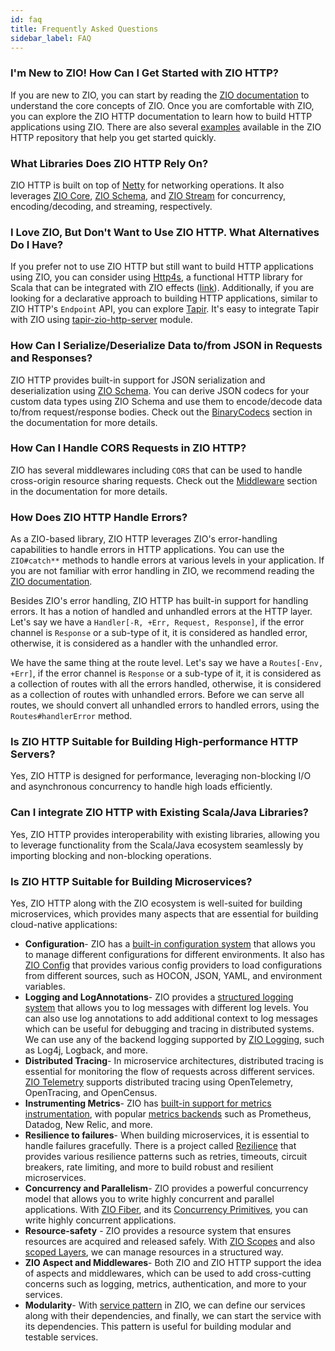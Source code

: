 ```yaml
---
id: faq
title: Frequently Asked Questions
sidebar_label: FAQ
---
```


### I'm New to ZIO! How Can I Get Started with ZIO HTTP?

If you are new to ZIO, you can start by reading the [ZIO documentation](https://zio.dev/overview/getting-started) to understand the core concepts of ZIO. Once you are comfortable with ZIO, you can explore the ZIO HTTP documentation to learn how to build HTTP applications using ZIO. There are also several [examples](https://github.com/zio/zio-http/tree/main/zio-http-example/src/main/scala/example) available in the ZIO HTTP repository that help you get started quickly.

### What Libraries Does ZIO HTTP Rely On?

ZIO HTTP is built on top of [Netty](https://netty.io/) for networking operations. It also leverages [ZIO Core](https://zio.dev/reference/core/zio/), [ZIO Schema](https://zio.dev/zio-schema/), and [ZIO Stream](https://zio.dev/reference/stream/) for concurrency, encoding/decoding, and streaming, respectively.

### I Love ZIO‌, But Don't Want to Use ZIO HTTP. What Alternatives Do I Have?

If you prefer not to use ZIO HTTP but still want to build HTTP applications using ZIO, you can consider using [Http4s](https://http4s.org/), a functional HTTP library for Scala that can be integrated with ZIO effects ([link](https://github.com/zio/zio-json/tree/series/2.x/examples/interop-http4s)). Additionally, if you are looking for a declarative approach to building HTTP applications, similar to ZIO HTTP's `Endpoint` API, you can explore [Tapir](https://tapir.softwaremill.com/). It's easy to integrate Tapir with ZIO using [tapir-zio-http-server](https://tapir.softwaremill.com/en/latest/server/ziohttp.html) module.

### How Can I Serialize/Deserialize Data to/from JSON in Requests and Responses?

ZIO HTTP provides built-in support for JSON serialization and deserialization using [ZIO Schema](https://zio.dev/zio-schema/). You can derive JSON codecs for your custom data types using ZIO Schema and use them to encode/decode data to/from request/response bodies. Check out the [BinaryCodecs](./binary_codecs.md) section in the documentation for more details.

### How Can I Handle CORS Requests in ZIO HTTP?

ZIO has several middlewares including `CORS` that can be used to handle cross-origin resource sharing requests. Check out the [Middleware](./reference/middleware.md) section in the documentation for more details.

### How Does ZIO HTTP Handle Errors?

As a ZIO-based library, ZIO HTTP leverages ZIO's error-handling capabilities to handle errors in HTTP applications. You can use the `ZIO#catch**` methods to handle errors at various levels in your application. If you are not familiar with error handling in ZIO, we recommend reading the [ZIO documentation](https://zio.dev/reference/error-management/).

Besides ZIO's error handling, ZIO HTTP has built-in support for handling errors. It has a notion of handled and unhandled errors at the HTTP layer. Let's say we have a `Handler[-R, +Err, Request, Response]`, if the error channel is `Response` or a sub-type of it, it is considered as handled error, otherwise, it is considered as a handler with the unhandled error.

We have the same thing at the route level. Let's say we have a `Routes[-Env, +Err]`, if the error channel is `Response` or a sub-type of it, it is considered as a collection of routes with all the errors handled, otherwise, it is considered as a collection of routes with unhandled errors. Before we can serve all routes, we should convert all unhandled errors to handled errors, using the `Routes#handlerError` method.

### Is ZIO HTTP Suitable for Building High-performance HTTP Servers?

Yes, ZIO HTTP is designed for performance, leveraging non-blocking I/O and asynchronous concurrency to handle high loads efficiently.

### Can I integrate ZIO HTTP with Existing Scala/Java Libraries?

Yes, ZIO HTTP provides interoperability with existing libraries, allowing you to leverage functionality from the Scala/Java ecosystem seamlessly by importing blocking and non-blocking operations.

### Is ZIO HTTP Suitable for Building Microservices?

Yes, ZIO HTTP along with the ZIO ecosystem is well-suited for building microservices, which provides many aspects that are essential for building cloud-native applications:

- **Configuration**- ZIO has a [built-in configuration system](https://zio.dev/reference/configuration/) that allows you to manage different configurations for different environments. It also has [ZIO Config](https://zio.dev/zio-config/) that provides various config providers to load configurations from different sources, such as HOCON, JSON, YAML, and environment variables.
- **Logging and LogAnnotations**- ZIO provides a [structured logging system](https://zio.dev/reference/observability/logging) that allows you to log messages with different log levels. You can also use log annotations to add additional context to log messages which can be useful for debugging and tracing in distributed systems. We can use any of the backend logging supported by [ZIO Logging](https://zio.dev/zio-logging/), such as Log4j, Logback, and more.
- **Distributed Tracing**- In microservice architectures, distributed tracing is essential for monitoring the flow of requests across different services. [ZIO Telemetry](https://zio.dev/zio-telemetry/) supports distributed tracing using OpenTelemetry, OpenTracing, and OpenCensus.
- **Instrumenting Metrics**- ZIO has [built-in support for metrics instrumentation](https://zio.dev/reference/observability/metrics/), with popular [metrics backends](https://zio.dev/zio-metrics-connectors/) such as Prometheus, Datadog, New Relic, and more.
- **Resilience to failures**- When building microservices, it is essential to handle failures gracefully. There is a project called [Rezilience](https://zio.dev/ecosystem/community/) that provides various resilience patterns such as retries, timeouts, circuit breakers, rate limiting, and more to build robust and resilient microservices.
- **Concurrency and Parallelism**- ZIO provides a powerful concurrency model that allows you to write highly concurrent and parallel applications. With [ZIO Fiber](https://zio.dev/reference/concurrency/fiber/), and its [Concurrency Primitives](https://zio.dev/reference/concurrency/#concurrency-primitives), you can write highly concurrent applications.
- **Resource-safety** - ZIO provides a resource system that ensures resources are acquired and released safely. With [ZIO Scopes](https://zio.dev/reference/resource/scope/) and also [scoped Layers](https://zio.dev/reference/resource/scope/#converting-resources-into-other-zio-data-types), we can manage resources in a structured way.
- **ZIO Aspect and Middlewares**- Both ZIO and ZIO HTTP support the idea of aspects and middlewares, which can be used to add cross-cutting concerns such as logging, metrics, authentication, and more to your services.
- **Modularity**- With [service pattern](https://zio.dev/reference/service-pattern/) in ZIO, we can define our services along with their dependencies, and finally, we can start the service with its dependencies. This pattern is useful for building modular and testable services.
